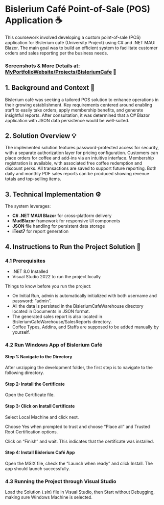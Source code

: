 # Bislerium Café Point-of-Sale (POS) Application ☕

This coursework involved developing a custom point-of-sale (POS) application for Bislerium café (University Project) using C# and .NET MAUI Blazor. The main goal was to build an efficient system to facilitate customer orders and sales reporting per the business needs.

### Screenshots & More Details at: [MyPortfolioWebsite/Projects/BisleriumCafe](https://sugamsubedi.com.np/projects/bislerium-cafe) 🚧

## 1. Background and Context 📜

Bislerium café was seeking a tailored POS solution to enhance operations in their growing establishment. Key requirements centered around enabling staff to easily take orders, apply membership benefits, and generate insightful reports. After consultation, it was determined that a C# Blazor application with JSON data persistence would be well-suited.

## 2. Solution Overview 💡

The implemented solution features password-protected access for security, with a separate authorization layer for pricing configuration. Customers can place orders for coffee and add-ins via an intuitive interface. Membership registration is available, with associated free coffee redemption and discount perks. All transactions are saved to support future reporting. Both daily and monthly PDF sales reports can be produced showing revenue totals and top-selling items.

## 3. Technical Implementation ⚙️

The system leverages:

- **C# .NET MAUI Blazor** for cross-platform delivery
- **MudBlazor** framework for responsive UI components
- **JSON** file handling for persistent data storage
- **iText7** for report generation

## 4. Instructions to Run the Project Solution 🚀

### 4.1 Prerequisites

- .NET 8.0 Installed
- Visual Studio 2022 to run the project locally

Things to know before you run the project:

- On Initial Run, admin is automatically initialized with both username and password: “admin”.
- All the data is persisted in the BisleriumCafeWarehouse directory located in Documents in JSON format.
- The generated sales report is also located in BisleriumCafeWarehouse/SalesReports directory.
- Coffee Types, Addins, and Staffs are supposed to be added manually by yourself.

### 4.2 Run Windows App of Bislerium Café

#### Step 1: Navigate to the Directory

After unzipping the development folder, the first step is to navigate to the following directory.

#### Step 2: Install the Certificate

Open the Certificate file.

#### Step 3: Click on Install Certificate

Select Local Machine and click next.

Choose Yes when prompted to trust and choose “Place all” and Trusted Root Certification options.

Click on “Finish” and wait. This indicates that the certificate was installed.

#### Step 4: Install Bislerium Café App

Open the MSIX file, check the “Launch when ready” and click Install. The app should launch successfully.

### 4.3 Running the Project through Visual Studio

Load the Solution (.sln) file in Visual Studio, then Start without Debugging, making sure Windows Machine is selected.
